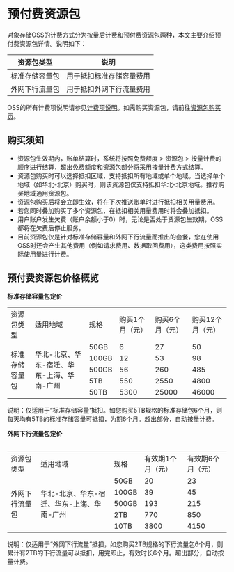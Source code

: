 # 预付费资源包

对象存储OSS的计费方式分为按量后计费和预付费资源包两种，本文主要介绍预付费资源包详情。说明如下：

资源包类型|说明
-|-
标准存储容量包|用于抵扣标准存储容量费用
外网下行流量包|用于抵扣外网下行流量费用

OSS的所有计费项说明请参见[计费项说明](../Pricing/Billing-Rules.md)。如需购买资源包，请前往[资源包购买页](https://common-buy.jdcloud.com/resource/create?serviceCode=ossbag)。

## 购买须知

- 资源包生效期内，账单结算时，系统将按照免费额度 > 资源包 > 按量计费的顺序进行结算，超出免费额度和资源包部分将采用按量计费方式结算。
- 资源包购买时可以选择抵扣区域，支持抵扣所有地域或单个地域。当选择单个地域（如华北-北京）购买时，则该资源包仅支持抵扣华北-北京地域。推荐购买地域通用资源包。
- 资源包购买后将会立即生效，将在下次推送账单时进行抵扣相关用量费用。
- 若您同时叠加购买了多个资源包，在抵扣相关用量费用时将会叠加抵扣。
- 用户账户发生欠费（账户余额小于0）时，无论是否处于资源包生效期，OSS都将在欠费后停止服务。
- 目前资源包仅是针对标准存储容量和外网下行流量而推出的套餐，您在使用OSS时还会产生其他费用（例如请求费用、数据取回费用），这类费用按照实际使用量进行计费。

## 预付费资源包价格概览

**标准存储容量包定价**
<table>
 <tr>
  <td>资源包类型</td> 
  <td>适用地域</td>
  <td>规格</td>
  <td>购买1个月（元）</td>
  <td>购买6个月（元）</td>
  <td>购买12个月（元）</td>
 </tr>
 <tr>
  <td rowspan="5">标准存储容量包</td>
  <td rowspan="5">华北-北京、华东-宿迁、华东-上海、华南-广州</td>
  <td>50GB</td>
  <td>6</td>
  <td>27</td>
  <td>50</td>
 </tr>
 <tr>
  <td>100GB</td>
  <td>12</td>
  <td>53</td>
  <td>98</td>
 </tr>
 <tr>
  <td>500GB</td>
  <td>56</td>
  <td>260</td>
  <td>485</td>
 </tr>
 <tr>
  <td>5TB</td>
  <td>550</td>
  <td>2550</td>
  <td>4800</td>
 </tr>
 <tr>
  <td>50TB</td>
  <td>5300</td>
  <td>25000</td>
  <td>46000</td>
 </tr>
<table>

说明：仅适用于“标准存储容量'抵扣。如您购买5TB规格的标准存储包6个月，则每天均有5TB的标准存储容量可抵扣，为期6个月。超出部分，自动按量计费。
 
**外网下行流量包定价**
<table>
 <tr>
  <td>资源包类型</td> 
  <td>适用地域</td>
  <td>规格</td>
  <td>有效期1个月（元）</td>
  <td>有效期6个月（元）</td>
 </tr>
 <tr>
  <td rowspan="5">外网下行流量包</td>
  <td rowspan="5">华北-北京、华东-宿迁、华东-上海、华南-广州</td>
  <td>50GB</td>
  <td>20</td>
  <td>23</td>
 </tr>
 <tr>
  <td>100GB</td>
  <td>39</td>
  <td>45</td>
 </tr>
 <tr>
  <td>500GB</td>
  <td>193</td>
  <td>215</td>
 </tr>
 <tr>
  <td>2TB</td>
  <td>770</td>
  <td>850</td>
 </tr>
 <tr>
  <td>10TB</td>
  <td>3800</td>
  <td>4150</td>
 </tr>
<table>

说明：仅适用于“外网下行流量”抵扣，如您购买2TB规格的下行流量包6个月，则累计有2TB的下行流量可以抵扣，用完即止，有效时长6个月。超出部分，自动按量计费。
